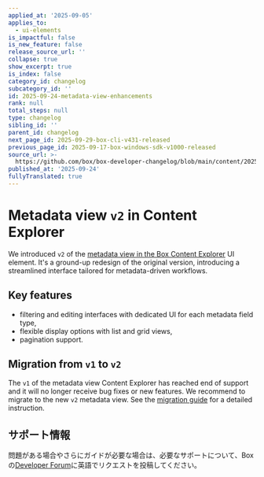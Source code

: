 ```yaml
---
applied_at: '2025-09-05'
applies_to:
  - ui-elements
is_impactful: false
is_new_feature: false
release_source_url: ''
collapse: true
show_excerpt: true
is_index: false
category_id: changelog
subcategory_id: ''
id: 2025-09-24-metadata-view-enhancements
rank: null
total_steps: null
type: changelog
sibling_id: ''
parent_id: changelog
next_page_id: 2025-09-29-box-cli-v431-released
previous_page_id: 2025-09-17-box-windows-sdk-v1000-released
source_url: >-
  https://github.com/box/box-developer-changelog/blob/main/content/2025/09-24-metadata-view-enhancements.md
published_at: '2025-09-24'
fullyTranslated: true
---
```

# Metadata view `v2` in Content Explorer

We introduced `v2` of the [metadata view in the Box Content Explorer][1] UI element. It's a ground-up redesign of the original version, introducing a streamlined interface tailored for metadata-driven workflows.

## Key features

* filtering and editing interfaces with dedicated UI for each metadata field type,
* flexible display options with list and grid views,
* pagination support.

<!-- more -->

## Migration from `v1` to `v2`

The `v1` of the metadata view Content Explorer has reached end of support and it will no longer receive bug fixes or new features. We recommend to migrate to the new `v2` metadata view. See the [migration guide][3] for a detailed instruction.

## サポート情報

問題がある場合やさらにガイドが必要な場合は、必要なサポートについて、Boxの[Developer Forum][2]に英語でリクエストを投稿してください。

[1]: g://embed/ui-elements/explorer-metadata-v2

[2]: https://community.box.com/

[3]: g://embed/ui-elements/explorer-metadata-v2/#migrating-from-v1-to-v2
